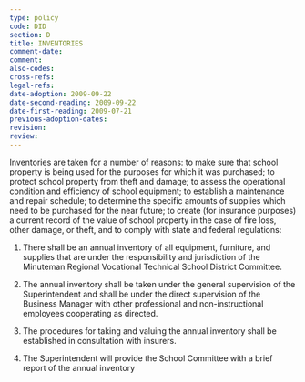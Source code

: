 ```yaml
---
type: policy
code: DID
section: D
title: INVENTORIES
comment-date:
comment:
also-codes:
cross-refs:
legal-refs:
date-adoption: 2009-09-22
date-second-reading: 2009-09-22
date-first-reading: 2009-07-21
previous-adoption-dates: 
revision: 
review: 
---
```


Inventories are taken for a number of reasons:  to make sure that school property is being used for the purposes for which it was purchased; to protect school property from theft and damage; to assess the operational condition and efficiency of school equipment; to establish a maintenance and repair schedule; to determine the specific amounts of supplies which need to be purchased for the near future; to create (for insurance purposes) a current record of the value of school property in the case of fire loss, other damage, or theft, and to comply with state and federal regulations:

1.	There shall be an annual inventory of all equipment, furniture, and supplies that are under the responsibility and jurisdiction of the Minuteman Regional Vocational Technical School District Committee.

2.	The annual inventory shall be taken under the general supervision of the Superintendent and shall be under the direct supervision of the Business Manager with other professional and non-instructional employees cooperating as directed.

3.	The procedures for taking and valuing the annual inventory shall be established in consultation with insurers.

4.	The Superintendent will provide the School Committee with a brief report of the annual inventory
